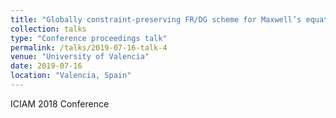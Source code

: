 ```yaml
---
title: "Globally constraint-preserving FR/DG scheme for Maxwell’s equations at all orders"
collection: talks
type: "Conference proceedings talk"
permalink: /talks/2019-07-16-talk-4
venue: "University of Valencia"
date: 2019-07-16
location: "Valencia, Spain"
---
```


ICIAM 2018 Conference
